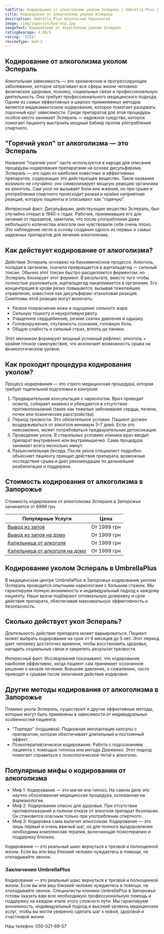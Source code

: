 ```yaml
---
tabTitle: Кодирование от алкоголизма уколом Эспераль | Umbrella Plus | От 6999 грн
title: Кодирование от алкоголизма уколом Эспераль
description: Umbrella Plus Безопасная Наркология
image: /img/zaporoje/kod-esp.jpg
imageText: Кодирование от алкоголизма уколом Эспераль
ratingAvarage: 4.98/5
rating: '2722'
reviewType: kod-2
---
```


## Кодирование от алкоголизма уколом Эспераль

Алкогольная зависимость — это хроническое и прогрессирующее заболевание, которое затрагивает все сферы жизни человека: физическое здоровье, психику, социальные связи и профессиональную деятельность. Оно требует профессионального медицинского подхода. Одним из самых эффективных и широко применяемых методов является медикаментозное кодирование, которое помогает разорвать порочный круг зависимости. Среди препаратов для этой процедуры особое место занимает Эспераль — надежное средство, которое помогает пациенту выстроить мощный бабиер против употребления спиртного.

## "Горячий укол" от алкоголизма — это Эспераль

Название "горячий укол" часто используется в народе для описания процедуры кодирования препаратами на основе дисульфирама. Эспераль — это один из наиболее известных и эффективных препаратов, содержащих это действующее вещество. Такое название возникло не случайно: оно символизирует мощную реакцию организма на алкоголь. Сам укол не вызывает боли или жжения, но при срыве и употреблении спиртного происходит резкая и крайне неприятная реакция, которую пациенты и описывают как "горячую".

Интересный факт: Дисульфирам, действующее вещество Эспераль, был случайно открыт в 1940-х годах. Рабочие, принимавшие его для лечения от паразитов, заметили, что после употребления даже небольшого количества алкоголя они чувствовали себя очень плохо. Это наблюдение легло в основу создания одного из первых и самых надежных препаратов для лечения алкоголизма.

## Как действует кодирование от алкоголизма?

Действие Эспераль основано на биохимическом процессе. Алкоголь, попадая в организм, сначала превращается в ацетальдегид — сильный токсин. Обычно этот токсин быстро расщепляется ферментом, но Эспераль блокирует этот фермент. В результате, вместо того чтобы полностью разложиться, ацетальдегид накапливается в организме. Его концентрация в крови резко повышается, вызывая тяжелейшее отравление, известное как дисульфирам-этаноловая реакция. Симптомы этой реакции могут включать:

* Резкое покраснение кожи и ощущение сильного жара.
* Сильную тошноту и неукротимую рвоту.
* Учащенное сердцебиение, резкие скачки давления и одышку.
* Головокружение, спутанность сознания, головную боль.
* Общую слабость и сильный страх, вплоть до паники.

Этот механизм формирует мощный условный рефлекс: алкоголь = крайне плохое самочувствие, что исключает возможность срыва на физиологическом уровне.

## Как проходит процедура кодирования уколом?

Процесс кодирования — это строго медицинская процедура, которая требует тщательной подготовки и контроля:

1. Предварительная консультация с наркологом. Врач проводит осмотр, собирает анамнез и убеждается в отсутствии противопоказаний (таких как тяжелые заболевания сердца, печени, почек или психические расстройства).
2. Период трезвости. Это обязательное условие. Пациент должен воздерживаться от алкоголя минимум 3–7 дней. Если это невозможно, может потребоваться предварительная детоксикация.
3. Проведение укола. В стерильных условиях клиники врач вводит препарат внутривенно или внутримышечно. Сама процедура занимает всего несколько минут.
4. Разъяснительная беседа. После укола специалист подробно объясняет пациенту принцип действия препарата, возможные последствия срыва и дает рекомендации по дальнейшей реабилитации и поддержке.

## Стоимость кодирования от алкоголизма в Запорожье

Стоимость кодирование от алкоголизма Эспераля в Запорожье начинается от 6999 грн.

| Популярные Услуги                                                                                                  | Цена        |
| ------------------------------------------------------------------------------------------------------------------ | ----------- |
| [Вывод из запоя](https://umbrella-plus.com.ua/zaporozie/vivod-iz-zapoia-zaparoje/)                                 | От 1999 грн |
| [Вывод из запоя на дому](https://umbrella-plus.com.ua/zaporozie/vivod-iz-zapoia-na-domy-zaporozhye/)               | От 1999 грн |
| [Капельница от алкоголя](https://umbrella-plus.com.ua/zaporozie/kapelnica_ot_alkogola_zaporozhye/)                 | От 1999 грн |
| [Капельница от алкоголя на дому](https://umbrella-plus.com.ua/zaporozie/kapelnica_ot_alkogola_na_domy_zaporozhye/) | От 1999 грн |

## Кодирование уколом Эспераль в UmbrellaPlus

В медицинском центре UmbrellaPlus в Запорожье кодирование уколом Эспераль проводится опытными наркологами с большим стажем. Мы гарантируем полную анонимность и индивидуальный подход к каждому пациенту. Наши врачи подбирают оптимальную дозировку и срок действия препарата, обеспечивая максимальную эффективность и безопасность.

## Сколько действует укол Эспераль?

Длительность действия препарата может варьироваться. Пациент может выбрать кодирование на срок от 6 месяцев до 5 лет. Этот период дает человеку достаточно времени, чтобы восстановить здоровье, наладить социальные связи и закрепить результат трезвости.

Интересный факт: Исследования показывают, что кодирование наиболее эффективно, когда пациент сам принимает осознанное решение о начале лечения. Внешнее давление, к сожалению, часто приводит к срывам после окончания действия кодировки.

## Другие методы кодирования от алкоголизма в Запорожье

Помимо укола Эспераль, существуют и другие эффективные методы, которые могут быть применены в зависимости от индивидуальных особенностей пациента:

* "Торпедо" (подшивка): Подкожная имплантация капсулы с препаратом, которая обеспечивает длительный и постоянный эффект.
* Психотерапевтическое кодирование: Работа с подсознанием пациента с помощью гипноза или метода Довженко. Этот подход помогает справиться с психологической тягой к алкоголю.

## Популярные мифы о кодировании от алкоголизма

* Миф 1: Кодирование — это магия или гипноз. На самом деле это научно обоснованная медицинская процедура, основанная на фармакологии.
* Миф 2: Кодирование опасно для здоровья. При отсутствии противопоказаний и полном отказе от алкоголя препарат безопасен. Он становится опасным только при употреблении спиртного.
* Миф 3: Кодировка сама вылечит алкоголизм. Кодирование — это лишь первый и очень важный шаг, но для полного выздоровления необходима комплексная терапия, включающая психотерапию и поддержку близких.

Кодирование — это реальный шанс вернуться к трезвой и полноценной жизни. Если вы или ваш близкий человек нуждаетесь в помощи, не откладывайте звонок.

### Заключение UmbrellaPlus

Кодирование — это реальный шанс вернуться к трезвой и полноценной жизни. Если вы или ваш близкий человек нуждаетесь в помощи, не откладывайте звонок. Специалисты клиники UmbrellaPlus в Запорожье готовы оказать вам всю необходимую профессиональную помощь и поддержку на каждом этапе этого сложного пути. Мы гарантируем анонимность, индивидуальный подход и высокий уровень медицинских услуг, чтобы вы могли уверенно сделать шаг к новой, здоровой и счастливой жизни.

Наш телефон: 050-021-69-57
